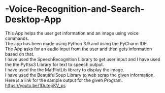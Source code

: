 # -Voice-Recognition-and-Search-Desktop-App
This App helps the user get information and an image using voice commands.<br />
The app has been made using Python 3.9 and using the PyCharm IDE. <br />
The App asks for an audio input from the user and then gets information based on that. <br />
I have used the SpeechRecognition Library to get user input and I have used the the Pyttsx3 Library for text to speech output.<br />
I have used the the MatPlotLib library to display the image.<br />
I have used the BeautifulSoup Library to web scrap the given information. <br />
Here is a link for the sample output for the given Program.<br />
https://youtu.be/1DutepKV_ps



